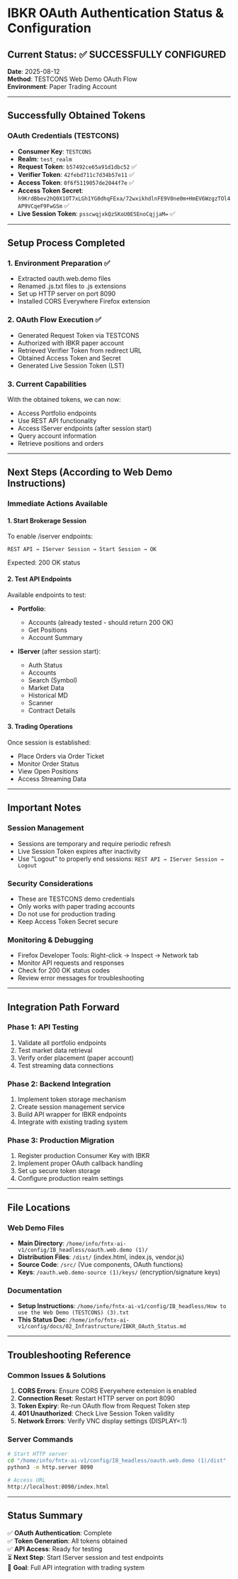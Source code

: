 # IBKR OAuth Authentication Status & Configuration

## Current Status: ✅ SUCCESSFULLY CONFIGURED

**Date**: 2025-08-12  
**Method**: TESTCONS Web Demo OAuth Flow  
**Environment**: Paper Trading Account

---

## Successfully Obtained Tokens

### OAuth Credentials (TESTCONS)
- **Consumer Key**: `TESTCONS`
- **Realm**: `test_realm`
- **Request Token**: `b57492ce65a91d1dbc52` ✅
- **Verifier Token**: `42febd711c7d34b57e11` ✅
- **Access Token**: `0f6f5119057de2044f7e` ✅
- **Access Token Secret**: `h9KrdBbev2hQ0X1OT7xLGh1YG0dhqFExa/72wxikhdlnFE9V0ne0m+HmEV6WzgzTOl4AP9VCqeF9FwGSm` ✅
- **Live Session Token**: `psscwqjxkQzSKoU0E5EnoCqjjaM=` ✅

---

## Setup Process Completed

### 1. Environment Preparation ✅
- Extracted oauth.web.demo files
- Renamed .js.txt files to .js extensions
- Set up HTTP server on port 8090
- Installed CORS Everywhere Firefox extension

### 2. OAuth Flow Execution ✅
- Generated Request Token via TESTCONS
- Authorized with IBKR paper account
- Retrieved Verifier Token from redirect URL
- Obtained Access Token and Secret
- Generated Live Session Token (LST)

### 3. Current Capabilities
With the obtained tokens, we can now:
- Access Portfolio endpoints
- Use REST API functionality
- Access IServer endpoints (after session start)
- Query account information
- Retrieve positions and orders

---

## Next Steps (According to Web Demo Instructions)

### Immediate Actions Available

#### 1. Start Brokerage Session
To enable /iserver endpoints:
```
REST API → IServer Session → Start Session → OK
```
Expected: 200 OK status

#### 2. Test API Endpoints
Available endpoints to test:
- **Portfolio**: 
  - Accounts (already tested - should return 200 OK)
  - Get Positions
  - Account Summary
  
- **IServer** (after session start):
  - Auth Status
  - Accounts
  - Search (Symbol)
  - Market Data
  - Historical MD
  - Scanner
  - Contract Details

#### 3. Trading Operations
Once session is established:
- Place Orders via Order Ticket
- Monitor Order Status
- View Open Positions
- Access Streaming Data

---

## Important Notes

### Session Management
- Sessions are temporary and require periodic refresh
- Live Session Token expires after inactivity
- Use "Logout" to properly end sessions: `REST API → IServer Session → Logout`

### Security Considerations
- These are TESTCONS demo credentials
- Only works with paper trading accounts
- Do not use for production trading
- Keep Access Token Secret secure

### Monitoring & Debugging
- Firefox Developer Tools: Right-click → Inspect → Network tab
- Monitor API requests and responses
- Check for 200 OK status codes
- Review error messages for troubleshooting

---

## Integration Path Forward

### Phase 1: API Testing
1. Validate all portfolio endpoints
2. Test market data retrieval
3. Verify order placement (paper account)
4. Test streaming data connections

### Phase 2: Backend Integration
1. Implement token storage mechanism
2. Create session management service
3. Build API wrapper for IBKR endpoints
4. Integrate with existing trading system

### Phase 3: Production Migration
1. Register production Consumer Key with IBKR
2. Implement proper OAuth callback handling
3. Set up secure token storage
4. Configure production realm settings

---

## File Locations

### Web Demo Files
- **Main Directory**: `/home/info/fntx-ai-v1/config/IB_headless/oauth.web.demo (1)/`
- **Distribution Files**: `/dist/` (index.html, index.js, vendor.js)
- **Source Code**: `/src/` (Vue components, OAuth functions)
- **Keys**: `/oauth.web.demo-source (1)/keys/` (encryption/signature keys)

### Documentation
- **Setup Instructions**: `/home/info/fntx-ai-v1/config/IB_headless/How to use the Web Demo (TESTCONS) (3).txt`
- **This Status Doc**: `/home/info/fntx-ai-v1/config/docs/02_Infrastructure/IBKR_OAuth_Status.md`

---

## Troubleshooting Reference

### Common Issues & Solutions
1. **CORS Errors**: Ensure CORS Everywhere extension is enabled
2. **Connection Reset**: Restart HTTP server on port 8090
3. **Token Expiry**: Re-run OAuth flow from Request Token step
4. **401 Unauthorized**: Check Live Session Token validity
5. **Network Errors**: Verify VNC display settings (DISPLAY=:1)

### Server Commands
```bash
# Start HTTP server
cd "/home/info/fntx-ai-v1/config/IB_headless/oauth.web.demo (1)/dist"
python3 -m http.server 8090

# Access URL
http://localhost:8090/index.html
```

---

## Status Summary

✅ **OAuth Authentication**: Complete  
✅ **Token Generation**: All tokens obtained  
✅ **API Access**: Ready for testing  
⏳ **Next Step**: Start IServer session and test endpoints  
🎯 **Goal**: Full API integration with trading system